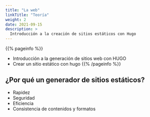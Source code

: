 ```yaml
---
title: "La web"
linkTitle: "Teoría"
weight: 2
date: 2021-09-15
description: >
  Introducción a la creación de sitios estáticos con Hugo
---
```


{{% pageinfo %}}
* Introducción a la generación de sitios web con HUGO
* Crear un sitio estático con hugo
{{% /pageinfo %}}

## ¿Por qué un generador de sitios estáticos?

* Rapidez
* Seguridad
* Eficiencia
* Consistencia de contenidos y formatos

